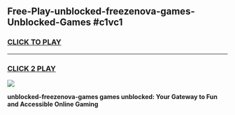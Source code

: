 
## Free-Play-unblocked-freezenova-games-Unblocked-Games #c1vc1
<h3>
<a href="https://news.freeplayer.one?title=unblocked-freezenova-games&ref=8M">CLICK TO PLAY</a></h3>
<hr>

<h3>
<a href="https://news.freeplayer.one?title=unblocked-freezenova-games&ref=8M">CLICK 2 PLAY</a>
  
</h3>

<a href="https://news.freeplayer.one?title=unblocked-freezenova-games&ref=8M"><img src="https://clearcache.store/games.png"></a>


**unblocked-freezenova-games games unblocked: Your Gateway to Fun and Accessible Online Gaming**
